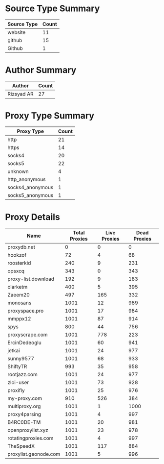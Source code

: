 # Source Type Summary

| Source Type | Count |
|-------------|-------|
| website | 11 |
| github | 15 |
| Github | 1 |


# Author Summary

| Author | Count |
|--------|-------|
| Rizsyad AR | 27 |


# Proxy Type Summary

| Proxy Type | Count |
|------------|-------|
| http | 21 |
| https | 14 |
| socks4 | 20 |
| socks5 | 22 |
| unknown | 4 |
| http_anonymous | 1 |
| socks4_anonymous | 1 |
| socks5_anonymous | 1 |


# Proxy Details

| Name | Total Proxies | Live Proxies | Dead Proxies |
|------|---------------|--------------|---------------|
| proxydb.net | 0 | 0 | 0 |
| hookzof | 72 | 4 | 68 |
| roosterkid | 240 | 9 | 231 |
| opsxcq | 343 | 0 | 343 |
| proxy-list.download | 192 | 9 | 183 |
| clarketm | 400 | 5 | 395 |
| Zaeem20 | 497 | 165 | 332 |
| monosans | 1001 | 12 | 989 |
| proxyspace.pro | 1001 | 17 | 984 |
| mmppx12 | 1001 | 87 | 914 |
| spys | 800 | 44 | 756 |
| proxyscrape.com | 1001 | 778 | 223 |
| ErcinDedeoglu | 1001 | 60 | 941 |
| jetkai | 1001 | 24 | 977 |
| sunny9577 | 1001 | 68 | 933 |
| ShiftyTR | 993 | 35 | 958 |
| rootjazz.com | 1001 | 24 | 977 |
| zloi-user | 1001 | 73 | 928 |
| proxifly | 1001 | 25 | 976 |
| my-proxy.com | 910 | 526 | 384 |
| multiproxy.org | 1001 | 1 | 1000 |
| proxy4parsing | 1001 | 4 | 997 |
| B4RC0DE-TM | 1001 | 20 | 981 |
| openproxylist.xyz | 1001 | 23 | 978 |
| rotatingproxies.com | 1001 | 4 | 997 |
| TheSpeedX | 1001 | 117 | 884 |
| proxylist.geonode.com | 1001 | 5 | 996 |
